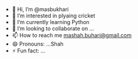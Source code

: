 - 👋 Hi, I’m @masbukhari
- 👀 I’m interested in plyaing cricket 
- 🌱 I’m currently learning Python  
- 💞️ I’m looking to collaborate on ...
- 📫 How to reach me mashah.buhari@gmail.com 
- 😄 Pronouns: ...Shah 
- ⚡ Fun fact: ...

<!---
masbukhari/masbukhari is a ✨ special ✨ repository because its `README.md` (this file) appears on your GitHub profile.
You can click the Preview link to take a look at your changes.
--->
